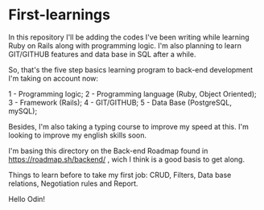 # First-learnings

In this repository I'll be adding the codes I've been writing while learning Ruby on Rails along with programming logic.
I'm also planning to learn GIT/GITHUB features and data base in SQL after a while. 

So, that's the five step basics learning program to back-end development I'm taking on account now:

 1 - Programming logic;
 2 - Programming language (Ruby, Object Oriented);
 3 - Framework (Rails);
 4 - GIT/GITHUB;
 5 - Data Base (PostgreSQL, mySQL);

Besides, I'm also taking a typing course to improve my speed at this. I'm looking to improve my english skills soon.

I'm basing this directory on the Back-end Roadmap found in https://roadmap.sh/backend/ , wich I think is a good basis to get along.

Things to learn before to take my first job: CRUD, Filters, Data base relations, Negotiation rules and Report.

Hello Odin!
